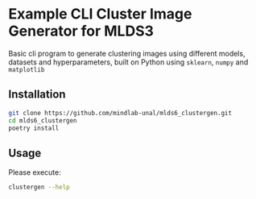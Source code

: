 # Example CLI Cluster Image Generator for MLDS3

Basic cli program to generate clustering images using different models, datasets and hyperparameters, built on Python using `sklearn`, `numpy` and `matplotlib`

## Installation

```sh
git clone https://github.com/mindlab-unal/mlds6_clustergen.git
cd mlds6_clustergen
poetry install
```

## Usage

Please execute:

```sh
clustergen --help
```
